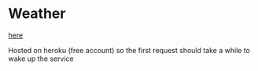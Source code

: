 # Weather

[here](https://enigmatic-stream-86330.herokuapp.com/)

Hosted on heroku (free account) so the first request should take a while to wake up the service
